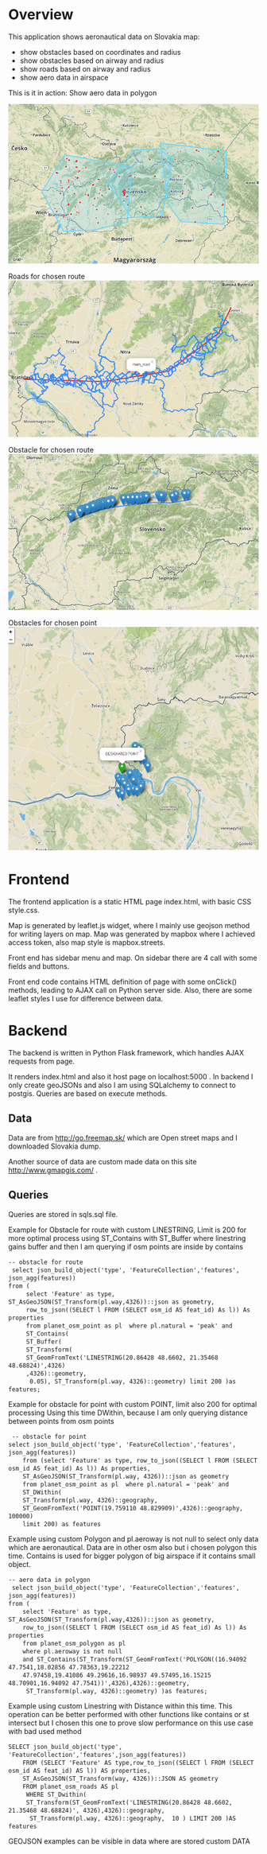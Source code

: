 
# Overview

This application shows aeronautical data on Slovakia map:
- show obstacles based on coordinates and radius
- show obstacles based on airway and radius
- show roads based on airway and radius
- show aero data in airspace

This is it in action:
Show aero data in polygon

![Screenshot](Aero_data.PNG)

Roads for chosen route
![Screenshot](Roads_for_route.PNG)

Obstacle for chosen route
![Screenshot](Obstacles_for_route.PNG)

Obstacles for chosen point
![Screenshot](Obstacles_for_point.PNG)


# Frontend

The frontend application is a static HTML page index.html, with basic CSS style.css.

Map is generated by leaflet.js widget, where I mainly use geojson method for writing layers on map. Map was generated by
mapbox where I achieved access token, also map style is mapbox.streets.

 Front end has sidebar menu and map. On sidebar there are 4 call with some fields and buttons.

 Front end code contains HTML definition of page with some onClick() methods, leading to AJAX call on Python server side.
 Also, there are some leaflet styles I use for difference between data.

# Backend

The backend is written  in Python Flask framework, which handles AJAX requests from page.

It renders index.html and also it host page on localhost:5000 . In backend I only create geoJSONs and also
I am using SQLalchemy to connect to postgis. Queries are based on execute methods.


## Data

Data are from http://go.freemap.sk/ which are Open street maps and I downloaded Slovakia dump.

Another source of data are custom made data on this site http://www.gmapgis.com/ .

## Queries

Queries are stored in sqls.sql file.

Example for Obstacle for route with custom LINESTRING, Limit is 200 for more optimal process
using ST_Contains with ST_Buffer where linestring gains buffer and then I am querying if osm points
are inside by contains
~~~~
-- obstacle for route
 select json_build_object('type', 'FeatureCollection','features', json_agg(features))
from (
     select 'Feature' as type, ST_AsGeoJSON(ST_Transform(pl.way,4326))::json as geometry,
     row_to_json((SELECT l FROM (SELECT osm_id AS feat_id) As l)) As properties
     from planet_osm_point as pl  where pl.natural = 'peak' and
     ST_Contains(
     ST_Buffer(
     ST_Transform(
     ST_GeomFromText('LINESTRING(20.86428 48.6602, 21.35468 48.68824)',4326)
     ,4326)::geometry,
      0.05), ST_Transform(pl.way, 4326)::geometry) limit 200 )as features;
~~~~

Example for obstacle for point with custom POINT, limit also 200 for optimal processing
Using this time DWithin, because I am only querying distance between points from osm points
~~~~
 -- obstacle for point
select json_build_object('type', 'FeatureCollection','features', json_agg(features))
    from (select 'Feature' as type, row_to_json((SELECT l FROM (SELECT osm_id AS feat_id) As l)) As properties,
    ST_AsGeoJSON(ST_Transform(pl.way, 4326))::json as geometry
    from planet_osm_point as pl  where pl.natural = 'peak' and
    ST_DWithin(
    ST_Transform(pl.way, 4326)::geography,
    ST_GeomFromText('POINT(19.759110 48.829909)',4326)::geography, 100000)
    limit 200) as features
~~~~

Example using custom Polygon  and pl.aeroway is not null to select only data which are aeronautical. Data are in other
osm also but i chosen polygon this time. Contains is used for bigger polygon of big airspace if it contains small object.
~~~~
-- aero data in polygon
 select json_build_object('type', 'FeatureCollection','features', json_agg(features))
from (
    select 'Feature' as type, ST_AsGeoJSON(ST_Transform(pl.way,4326))::json as geometry,
    row_to_json((SELECT l FROM (SELECT osm_id AS feat_id) As l)) As properties
    from planet_osm_polygon as pl
    where pl.aeroway is not null
    and ST_Contains(ST_Transform(ST_GeomFromText('POLYGON((16.94092 47.7541,18.02856 47.78363,19.22212
    47.97458,19.41086 49.29616,16.98937 49.57495,16.15215 48.70901,16.94092 47.7541))',4326),4326)::geometry,
     ST_Transform(pl.way, 4326)::geometry) )as features;

~~~~

Example using custom Linestring with Distance within this time. This operation can be better performed with other
 functions like contains or st intersect but I chosen this one to prove slow performance on this use case with bad used method
~~~~
SELECT json_build_object('type', 'FeatureCollection','features',json_agg(features))
    FROM (SELECT 'Feature' AS type,row_to_json((SELECT l FROM (SELECT osm_id AS feat_id) AS l)) AS properties,
    ST_AsGeoJSON(ST_Transform(way, 4326))::JSON AS geometry
    FROM planet_osm_roads AS pl
     WHERE ST_Dwithin(
     ST_Transform(ST_GeomFromText('LINESTRING(20.86428 48.6602, 21.35468 48.68824)', 4326),4326)::geography,
      ST_Transform(pl.way, 4326)::geography,  10 ) LIMIT 200 )AS features
~~~~

GEOJSON examples can be visible in data where are stored custom DATA